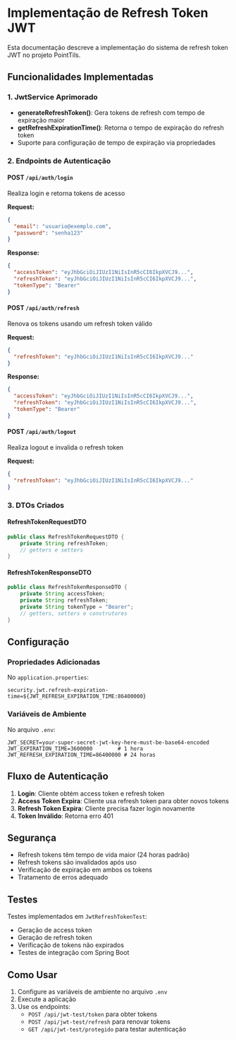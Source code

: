 # Implementação de Refresh Token JWT

Esta documentação descreve a implementação do sistema de refresh token JWT no projeto PointTils.

## Funcionalidades Implementadas

### 1. JwtService Aprimorado
- **generateRefreshToken()**: Gera tokens de refresh com tempo de expiração maior
- **getRefreshExpirationTime()**: Retorna o tempo de expiração do refresh token
- Suporte para configuração de tempo de expiração via propriedades

### 2. Endpoints de Autenticação

#### POST `/api/auth/login`
Realiza login e retorna tokens de acesso

**Request:**
```json
{
  "email": "usuario@exemplo.com",
  "password": "senha123"
}
```

**Response:**
```json
{
  "accessToken": "eyJhbGciOiJIUzI1NiIsInR5cCI6IkpXVCJ9...",
  "refreshToken": "eyJhbGciOiJIUzI1NiIsInR5cCI6IkpXVCJ9...",
  "tokenType": "Bearer"
}
```

#### POST `/api/auth/refresh`
Renova os tokens usando um refresh token válido

**Request:**
```json
{
  "refreshToken": "eyJhbGciOiJIUzI1NiIsInR5cCI6IkpXVCJ9..."
}
```

**Response:**
```json
{
  "accessToken": "eyJhbGciOiJIUzI1NiIsInR5cCI6IkpXVCJ9...",
  "refreshToken": "eyJhbGciOiJIUzI1NiIsInR5cCI6IkpXVCJ9...",
  "tokenType": "Bearer"
}
```

#### POST `/api/auth/logout`
Realiza logout e invalida o refresh token

**Request:**
```json
{
  "refreshToken": "eyJhbGciOiJIUzI1NiIsInR5cCI6IkpXVCJ9..."
}
```

### 3. DTOs Criados

#### RefreshTokenRequestDTO
```java
public class RefreshTokenRequestDTO {
    private String refreshToken;
    // getters e setters
}
```

#### RefreshTokenResponseDTO
```java
public class RefreshTokenResponseDTO {
    private String accessToken;
    private String refreshToken;
    private String tokenType = "Bearer";
    // getters, setters e construtores
}
```

## Configuração

### Propriedades Adicionadas

No `application.properties`:
```properties
security.jwt.refresh-expiration-time=${JWT_REFRESH_EXPIRATION_TIME:86400000}
```

### Variáveis de Ambiente

No arquivo `.env`:
```env
JWT_SECRET=your-super-secret-jwt-key-here-must-be-base64-encoded
JWT_EXPIRATION_TIME=3600000        # 1 hora
JWT_REFRESH_EXPIRATION_TIME=86400000 # 24 horas
```

## Fluxo de Autenticação

1. **Login**: Cliente obtém access token e refresh token
2. **Access Token Expira**: Cliente usa refresh token para obter novos tokens
3. **Refresh Token Expira**: Cliente precisa fazer login novamente
4. **Token Inválido**: Retorna erro 401

## Segurança

- Refresh tokens têm tempo de vida maior (24 horas padrão)
- Refresh tokens são invalidados após uso
- Verificação de expiração em ambos os tokens
- Tratamento de erros adequado

## Testes

Testes implementados em `JwtRefreshTokenTest`:
- Geração de access token
- Geração de refresh token  
- Verificação de tokens não expirados
- Testes de integração com Spring Boot

## Como Usar

1. Configure as variáveis de ambiente no arquivo `.env`
2. Execute a aplicação
3. Use os endpoints:
   - `POST /api/jwt-test/token` para obter tokens
   - `POST /api/jwt-test/refresh` para renovar tokens
   - `GET /api/jwt-test/protegido` para testar autenticação
